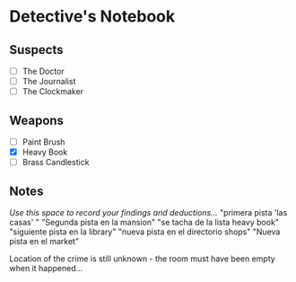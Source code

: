 # Detective's Notebook

## Suspects
- [ ] The Doctor
- [ ] The Journalist
- [ ] The Clockmaker

## Weapons
- [ ] Paint Brush
- [X] Heavy Book
- [ ] Brass Candlestick

## Notes
*Use this space to record your findings and deductions...*
"primera pista 'las casas' "
"Segunda pista en la mansion"
"se tacha de la lista heavy book"
"siguiente pista en la library"
"nueva pista en el directorio shops"
"Nueva pista en el market"

Location of the crime is still unknown - the room must have been empty when it happened...
